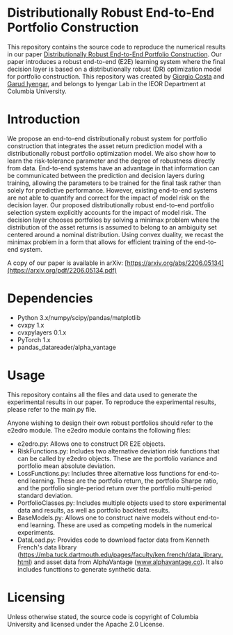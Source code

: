 # Distributionally Robust End-to-End Portfolio Construction

This repository contains the source code to reproduce the numerical results in our paper [Distributionally Robust End-to-End Portfolio Construction](https://arxiv.org/abs/2206.05134). Our paper introduces a robust end-to-end (E2E) learning system where the final decision layer is based on a distributionally robust (DR) optimization model for portfolio construction. This repository was created by [Giorgio Costa](https://gcosta151.github.io) and [Garud Iyengar](http://www.columbia.edu/~gi10/), and belongs to Iyengar Lab in the IEOR Department at Columbia University.

# Introduction
We propose an end-to-end distributionally robust system for portfolio construction that integrates the asset return prediction model with a distributionally robust portfolio optimization model. We also show how to learn the risk-tolerance parameter and the degree of robustness directly from data. End-to-end systems have an advantage in that information can be communicated between the prediction and decision layers during training, allowing the parameters to be trained for the final task rather than solely for predictive performance. However, existing end-to-end systems are not able to quantify and correct for the impact of model risk on the decision layer. Our proposed distributionally robust end-to-end portfolio selection system explicitly accounts for the impact of model risk. The decision layer chooses portfolios by solving a minimax problem where the distribution of the asset returns is assumed to belong to an ambiguity set centered around a nominal distribution. Using convex duality, we recast the minimax problem in a form that allows for efficient training of the end-to-end system.

A copy of our paper is available in arXiv: [https://arxiv.org/abs/2206.05134](https://arxiv.org/pdf/2206.05134.pdf)

# Dependencies
- Python 3.x/numpy/scipy/pandas/matplotlib
- cvxpy 1.x
- cvxpylayers 0.1.x
- PyTorch 1.x
- pandas_datareader/alpha_vantage

# Usage
This repository contains all the files and data used to generate the experimental results in our paper. To reproduce the experimental results, please refer to the main.py file.

Anyone wishing to design their own robust portfolios should refer to the e2edro module. The e2edro module contains the following files:
- e2edro.py: Allows one to construct DR E2E objects. 
- RiskFunctions.py: Includes two alternative deviation risk functions that can be called by e2edro objects. These are the portfolio variance and portfolio mean absolute deviation.
- LossFunctions.py: Includes three alternative loss functions for end-to-end learning. These are the portfolio return, the portfolio Sharpe ratio, and the portfolio single-period return over the portfolio multi-period standard deviation.
- PortfolioClasses.py: Includes multiple objects used to store experimental data and results, as well as portfolio backtest results. 
- BaseModels.py: Allows one to construct naive models without end-to-end learning. These are used as competing models in the numerical experiments.
- DataLoad.py: Provides code to download factor data from Kenneth French's data library (https://mba.tuck.dartmouth.edu/pages/faculty/ken.french/data_library.html) and asset data from AlphaVantage (www.alphavantage.co). It also includes functtions to generate synthetic data. 

# Licensing
Unless otherwise stated, the source code is copyright of Columbia University and licensed under the Apache 2.0 License.
